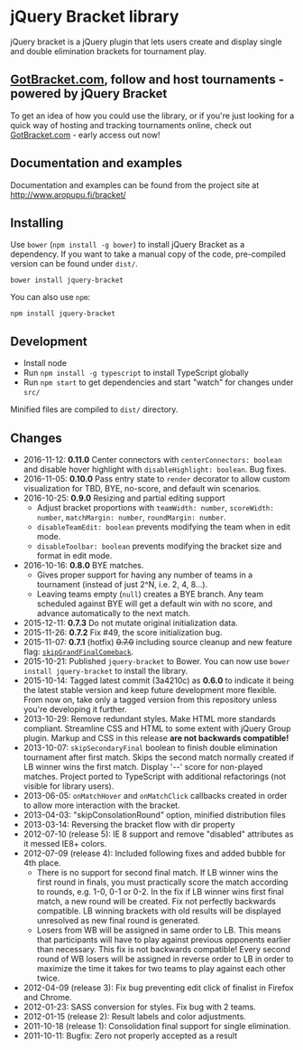 # jQuery Bracket library

jQuery bracket is a jQuery plugin that lets users create and display single and
double elimination brackets for tournament play.


## [GotBracket.com](http://www.gotbracket.com/), follow and host tournaments - powered by jQuery Bracket

To get an idea of how you could use the library, or if you're just looking for a quick way of hosting and tracking tournaments online, check out [GotBracket.com](http://www.gotbracket.com/) - early access out now!


## Documentation and examples

Documentation and examples can be found from the project site at http://www.aropupu.fi/bracket/


## Installing

Use `bower` (`npm install -g bower`) to install jQuery Bracket as a
dependency. If you want to take a manual copy of the code, pre-compiled
version can be found under `dist/`.

`bower install jquery-bracket`

You can also use `npm`:

`npm install jquery-bracket`


## Development

*   Install node
*   Run `npm install -g typescript` to install TypeScript globally
*   Run `npm start` to get dependencies and start "watch" for changes under `src/`

Minified files are compiled to `dist/` directory.


## Changes

*   2016-11-12: **0.11.0** Center connectors with `centerConnectors: boolean`
    and disable hover highlight with `disableHighlight: boolean`. Bug fixes.
*   2016-11-05: **0.10.0** Pass entry state to `render` decorator to allow
    custom visualization for TBD, BYE, no-score, and default win scenarios.
*   2016-10-25: **0.9.0** Resizing and partial editing support
    *   Adjust bracket proportions with `teamWidth: number`,
        `scoreWidth: number`, `matchMargin: number`, `roundMargin: number`.
    *   `disableTeamEdit: boolean` prevents modifying the team when in edit
        mode.
    *   `disableToolbar: boolean` prevents modifying the bracket size and
        format in edit mode.
*   2016-10-16: **0.8.0** BYE matches.
    *   Gives proper support for having any number of teams in a tournament
        (instead of just 2^N, i.e. 2, 4, 8...).
    *   Leaving teams empty (`null`) creates a BYE branch. Any team scheduled
        against BYE will get a default win with no score, and advance
        automatically to the next match.
*   2015-12-11: **0.7.3** Do not mutate original initialization data.
*   2015-11-26: **0.7.2** Fix #49, the score initialization bug.
*   2015-11-07: **0.7.1** (hotfix) ~~0.7.0~~ including source cleanup and new feature flag:
    [`skipGrandFinalComeback`](http://www.aropupu.fi/bracket/#noGrandFinalComeback).
*   2015-10-21: Published `jquery-bracket` to Bower. You can now use
    `bower install jquery-bracket` to install the library.
*   2015-10-14: Tagged latest commit (3a4210c) as **0.6.0** to indicate it
    being the latest stable version and keep future development more flexible.
    From now on, take only a tagged version from this repository unless you're
    developing it further.
*   2013-10-29: Remove redundant styles. Make HTML more standards compliant.
    Streamline CSS and HTML to some extent with jQuery Group plugin. Markup
    and CSS in this release **are not backwards compatible!**
*   2013-10-07: `skipSecondaryFinal` boolean to finish double elimination
    tournament after first match. Skips the second match normally created if
    LB winner wins the first match. Display '--' score for non-played matches.
    Project ported to TypeScript with additional refactorings (not visible for
    library users).
*   2013-06-05: `onMatchHover` and `onMatchClick` callbacks created in order
    to allow more interaction with the bracket.
*   2013-04-03: "skipConsolationRound" option, minified distribution files
*   2013-03-14: Reversing the bracket flow with dir property
*   2012-07-10 (release 5): IE 8 support and remove "disabled" attributes as
    it messed IE8+ colors.
*   2012-07-09 (release 4): Included following fixes and added bubble for 4th
    place.
    *   There is no support for second final match. If LB winner wins the
        first round in finals, you must practically score the match according
        to rounds, e.g. 1-0, 0-1 or 0-2. In the fix if LB winner wins first
        final match, a new round will be created. Fix not perfectly backwards
        compatible. LB winning brackets with old results will be displayed
        unresolved as new final round is generated.
    *   Losers from WB will be assigned in same order to LB. This means that
        participants will have to play against previous opponents earlier than
        necessary. This fix is not backwards compatible! Every second round of
        WB losers will be assigned in reverse order to LB in order to maximize
        the time it takes for two teams to play against each other twice.
*   2012-04-09 (release 3): Fix bug preventing edit click of finalist in
    Firefox and Chrome.
*   2012-01-23: SASS conversion for styles. Fix bug with 2 teams.
*   2012-01-15 (release 2): Result labels and color adjustments.
*   2011-10-18 (release 1): Consolidation final support for single
    elimination.
*   2011-10-11: Bugfix: Zero not properly accepted as a result
